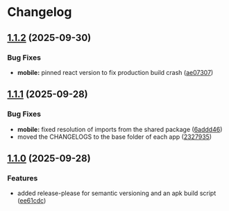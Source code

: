 # Changelog

## [1.1.2](https://github.com/Travcort/Rick-Morty/compare/mobile-v1.1.1...mobile-v1.1.2) (2025-09-30)


### Bug Fixes

* **mobile:** pinned react version to fix production build crash ([ae07307](https://github.com/Travcort/Rick-Morty/commit/ae0730749c139c69d225071c95e218d31fbbc0c5))

## [1.1.1](https://github.com/Travcort/Rick-Morty/compare/mobile-v1.1.0...mobile-v1.1.1) (2025-09-28)


### Bug Fixes

* **mobile:** fixed resolution of imports from the shared package ([6addd46](https://github.com/Travcort/Rick-Morty/commit/6addd461ba25b3c9fed5e8993337e952700819ae))
* moved the CHANGELOGS to the base folder of each app ([2327935](https://github.com/Travcort/Rick-Morty/commit/23279352358a10dd9a09b5ef346d6468c22574f7))

## [1.1.0](https://github.com/Travcort/Rick-Morty/compare/mobile-v1.0.0...mobile-v1.1.0) (2025-09-28)


### Features

* added release-please for semantic versioning and an apk build script ([ee61cdc](https://github.com/Travcort/Rick-Morty/commit/ee61cdc1c7da093ed5826d020e716a0a6fd99b8c))
